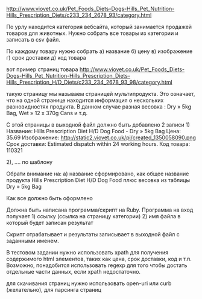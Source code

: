 http://www.viovet.co.uk/Pet_Foods_Diets-Dogs-Hills_Pet_Nutrition-Hills_Prescription_Diets/c233_234_2678_93/category.html

По урлу находится категория вебсайта, который занимается продажей товаров для животных.
Нужно собрать все товары из категории и записать в csv файл.

По каждому товару нужно собрать
а) название
б) цену
в) изображение
г) срок доставки
д) код товара

вот пример страниц товара
http://www.viovet.co.uk/Pet_Foods_Diets-Dogs-Hills_Pet_Nutrition-Hills_Prescription_Diets-Hills_Prescription_H/D_Diets/c233_234_2678_93_98/category.html

такую страницу мы называем страницей мультипродукта. Это означает, что на одной странице находится информация о нескольких разновидностях продукта. В данном случае разная весовка : Dry » 5kg Bag, Wet » 12 x 370g Cans и т.д.

С этой страницы в выходной файл должно быть добавлено 2 записи
1)
Название: Hills Prescription Diet H/D Dog Food -  Dry » 5kg Bag
Цена: 35.69
Изображение: http://static2.viovet.co.uk/pi/created_1350058090.png
Срок доставки: Estimated dispatch within 24 working hours.
Код товара: 110321

2), …. по шаблону

Обрати внимание на:
а) название сформировано, как общее название продукта Hills Prescription Diet H/D Dog Food плюс весовка из таблицы Dry » 5kg Bag

Как все должно быть оформлено

Должна быть написана программа/скрипт на Ruby. Программа на вход получает 1) ссылку (ссылка на страницу категории) 2) имя файла в который будет записан результат

Скрипт отрабатывает и результаты записывает в выходной файл с заданными именем.

В тестовом задании нужно использовать xpath для получения содержимого html элементов, таких как цена, срок доставки, код и т.п. Возможно, понадобится использовать regexp для того чтобы достать отдельные части данных, если xpath недостаточно.

для скачивания страниц нужно использовать open-uri или curb (желательно), для парсинга страниц
